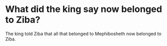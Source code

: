 # What did the king say now belonged to Ziba?

The king told Ziba that all that belonged to Mephibosheth now belonged to Ziba.
